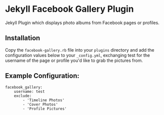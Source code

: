 # Jekyll Facebook Gallery Plugin
Jekyll Plugin which displays photo albums from Facebook pages or profiles.

## Installation
Copy the `facebook-gallery.rb` file into your `plugins` directory and add the configuration values below to your `_config.yml`, exchanging test for the username of the page or profile you'd like to grab the pictures from.

## Example Configuration:
    facebook_gallery:
        username: test
        exclude:
            - 'Timeline Photos'
            - 'Cover Photos'
            - 'Profile Pictures'
